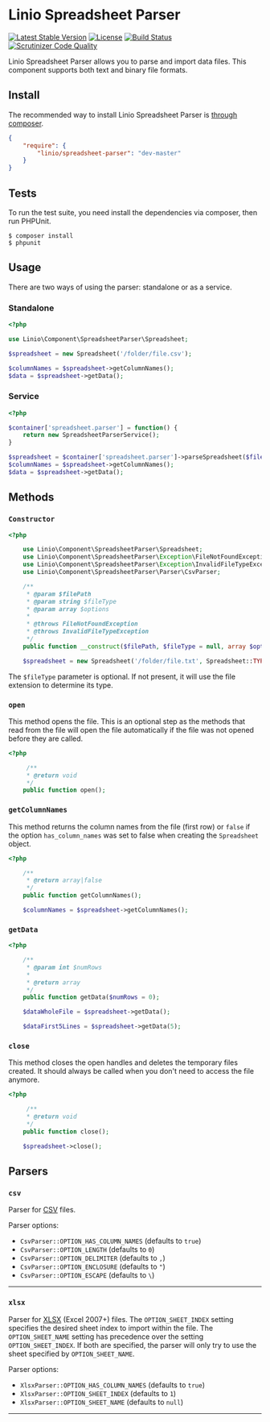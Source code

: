 # Linio Spreadsheet Parser
[![Latest Stable Version](https://poser.pugx.org/linio/spreadsheet-parser/v/stable.svg)](https://packagist.org/packages/linio/spreadsheet-parser) [![License](https://poser.pugx.org/linio/spreadsheet-parser/license.svg)](https://packagist.org/packages/linio/spreadsheet-parser) [![Build Status](https://secure.travis-ci.org/LinioIT/spreadsheet-parser.png)](http://travis-ci.org/LinioIT/spreadsheet-parser) [![Scrutinizer Code Quality](https://scrutinizer-ci.com/g/LinioIT/spreadsheet-parser/badges/quality-score.png?b=master)](https://scrutinizer-ci.com/g/LinioIT/spreadsheet-parser/?branch=master)

Linio Spreadsheet Parser allows you to parse and import data files. This component supports
both text and binary file formats.

## Install

The recommended way to install Linio Spreadsheet Parser is [through composer](http://getcomposer.org).

```JSON
{
    "require": {
        "linio/spreadsheet-parser": "dev-master"
    }
}
```

## Tests

To run the test suite, you need install the dependencies via composer, then
run PHPUnit.

    $ composer install
    $ phpunit

## Usage

There are two ways of using the parser: standalone or as a service.

### Standalone

```php
<?php

use Linio\Component\SpreadsheetParser\Spreadsheet;

$spreadsheet = new Spreadsheet('/folder/file.csv');

$columnNames = $spreadsheet->getColumnNames();
$data = $spreadsheet->getData();
```

### Service

```php
<?php

$container['spreadsheet.parser'] = function() {
    return new SpreadsheetParserService();
}

$spreadsheet = $container['spreadsheet.parser']->parseSpreadsheet($filePath, $fileType, $options);
$columnNames = $spreadsheet->getColumnNames();
$data = $spreadsheet->getData();
```

## Methods

### `Constructor`

```php
<?php

    use Linio\Component\SpreadsheetParser\Spreadsheet;
    use Linio\Component\SpreadsheetParser\Exception\FileNotFoundException;
    use Linio\Component\SpreadsheetParser\Exception\InvalidFileTypeException;
    use Linio\Component\SpreadsheetParser\Parser\CsvParser;

    /**
     * @param $filePath
     * @param string $fileType
     * @param array $options
     *
     * @throws FileNotFoundException
     * @throws InvalidFileTypeException
     */
    public function __construct($filePath, $fileType = null, array $options = []);

    $spreadsheet = new Spreadsheet('/folder/file.txt', Spreadsheet::TYPE_CSV, [CsvParser::OPTION_DELIMITER => ';']);

```

The `$fileType` parameter is optional. If not present, it will use the file extension to determine its type.

### `open`

This method opens the file. This is an optional step as the methods that read from the file will open the file automatically if the file was not opened before they are called.

```php
<?php

     /**
     * @return void
     */
    public function open();

```

### `getColumnNames`

This method returns the column names from the file (first row) or `false` if the option `has_column_names` was set to false when creating the `Spreadsheet` object.

```php
<?php

    /**
     * @return array|false
     */
    public function getColumnNames();

    $columnNames = $spreadsheet->getColumnNames();

```

### `getData`

```php
<?php

    /**
     * @param int $numRows
     *
     * @return array
     */
    public function getData($numRows = 0);

    $dataWholeFile = $spreadsheet->getData();

    $dataFirst5Lines = $spreadsheet->getData(5);

```

### `close`

This method closes the open handles and deletes the temporary files created. It should always be called when you don't need to access the file anymore.

```php
<?php

     /**
     * @return void
     */
    public function close();

    $spreadsheet->close();

```

## Parsers

### `csv`

Parser for [CSV](http://en.wikipedia.org/wiki/Comma-separated_values) files.

Parser options:

- `CsvParser::OPTION_HAS_COLUMN_NAMES` (defaults to `true`)
- `CsvParser::OPTION_LENGTH` (defaults to `0`)
- `CsvParser::OPTION_DELIMITER` (defaults to `,`)
- `CsvParser::OPTION_ENCLOSURE` (defaults to `"`)
- `CsvParser::OPTION_ESCAPE` (defaults to `\`)

----------

### `xlsx`

Parser for [XLSX](http://en.wikipedia.org/wiki/Office_Open_XML) (Excel 2007+) files.
The `OPTION_SHEET_INDEX` setting specifies the desired sheet index to import within the file.
The `OPTION_SHEET_NAME` setting has precedence over the setting `OPTION_SHEET_INDEX`. If both are specified, the parser will only try to use the sheet specified by `OPTION_SHEET_NAME`.

Parser options:

- `XlsxParser::OPTION_HAS_COLUMN_NAMES` (defaults to `true`)
- `XlsxParser::OPTION_SHEET_INDEX` (defaults to `1`)
- `XlsxParser::OPTION_SHEET_NAME` (defaults to `null`)

----------
